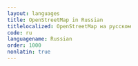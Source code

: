 ```yaml
---
layout: languages
title: OpenStreetMap in Russian
titlelocalized: OpenStreetMap на русском
code: ru
languagename: Russian
order: 1000
nonlatin: true
---
```

